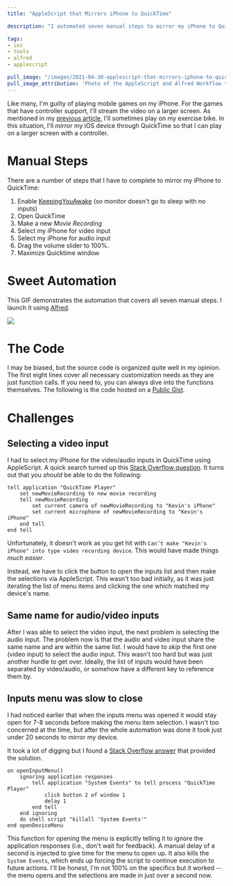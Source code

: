 ```yaml
---
title: "AppleScript that Mirrors iPhone to QuickTime"

description: "I automated seven manual steps to mirror my iPhone to QuickTime using AppleScript. Read about some of the challenges I encountered and see the finalized script being trigged by Alfred."

tags:
- ios
- tools
- alfred
- applescript

pull_image: "/images/2021-04-30-applescript-that-mirrors-iphone-to-quicktime/mirror-alfred-script.png"
pull_image_attribution: 'Photo of the AppleScript and Alfred Workflow to mirror my iPhone to QuickTime'
---
```


Like many, I'm guilty of playing mobile games on my iPhone. For the games that have controller support, I'll stream the video on a larger screen. As mentioned in my [previous article](/how-i-keep-active-at-home), I'll sometimes play on my exercise bike. In this situation, I'll *mirror* my iOS device through QuickTime so that I can play on a larger screen with a controller.

# Manual Steps

There are a number of steps that I have to complete to mirror my iPhone to QuickTime:

1. Enable [KeepingYouAwake](https://keepingyouawake.app/) (so monitor doesn't go to sleep with no inputs)
2. Open QuickTime
3. Make a new *Movie Recording*
4. Select my iPhone for video input
5. Select my iPhone for audio input
6. Drag the volume slider to 100%.
7. Maximize Quicktime window

# Sweet Automation

This GIF demonstrates the automation that covers all seven manual steps. I launch it using [Alfred](https://www.alfredapp.com/).

![](/images/2021-04-30-applescript-that-mirrors-iphone-to-quicktime/mirror-ios-alfred.gif)

# The Code

I may be biased, but the source code is organized quite well in my opinion. The first eight lines cover all necessary customization needs as they are just function calls. If you need to, you can always dive into the functions themselves. The following is the code hosted on a [Public Gist](https://gist.github.com/kevinjalbert/d7661a6a34c1d66dccf701f64eb09be4).

<script src="https://gist.github.com/kevinjalbert/d7661a6a34c1d66dccf701f64eb09be4.js"></script>

# Challenges

## Selecting a video input

I had to select my iPhone for the video/audio inputs in QuickTime using AppleScript. A quick search turned up this [Stack Overflow question](https://stackoverflow.com/q/45228743/583592). It turns out that you _should_ be able to do the following:

```applescript
tell application "QuickTime Player"
    set newMovieRecording to new movie recording
    tell newMovieRecording
        set current camera of newMovieRecording to "Kevin's iPhone"
        set current microphone of newMovieRecording to "Kevin's iPhone"
    end tell
end tell
```

Unfortunately, it doesn't work as you get hit with `Can’t make "Kevin's iPhone" into type video recording device`. This would have made things _much easier_.

Instead, we have to click the button to open the inputs list and then make the selections via AppleScript. This wasn't too bad initially, as it was just iterating the list of menu items and clicking the one which matched my device's name.

## Same name for audio/video inputs

After I was able to select the video input, the next problem is selecting the audio input. The problem now is that the audio and video input share the same name and are within the same list. I would have to _skip_ the first one (video input) to select the audio input. This wasn't too hard but was just another hurdle to get over. Ideally, the list of inputs would have been separated by video/audio, or somehow have a different key to reference them by.

## Inputs menu was slow to close

I had noticed earlier that when the inputs menu was opened it would stay open for 7-8 seconds before making the menu item selection. I wasn't too concerned at the time, but after the whole automation was done it took just under 20 seconds to mirror my device.

It took a lot of digging but I found a [Stack Overflow answer](https://apple.stackexchange.com/a/400163/228446) that provided the solution.

```applescript
on openInputMenu()
	ignoring application responses
		tell application "System Events" to tell process "QuickTime Player"
			click button 2 of window 1
			delay 1
		end tell
	end ignoring
	do shell script "killall 'System Events'"
end openDeviceMenu
```

This function for opening the menu is explicitly telling it to ignore the application responses (i.e., don't wait for feedback). A manual delay of a second is injected to give time for the menu to open up. It also kills the `System Events`, which ends up forcing the script to continue execution to future actions. I'll be honest, I'm not 100% on the specifics but it worked -- the menu opens and the selections are made in just over a second now.
